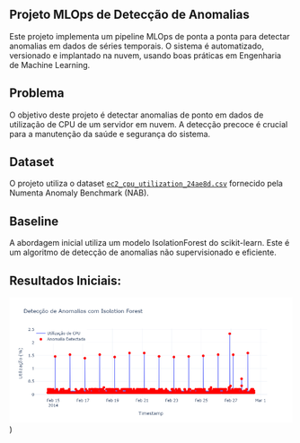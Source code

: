 ## Projeto MLOps de Detecção de Anomalias

Este projeto implementa um pipeline MLOps de ponta a ponta para detectar anomalias em dados de séries temporais. O sistema é automatizado, versionado e implantado na nuvem, usando boas práticas em Engenharia de Machine Learning.

## Problema
O objetivo deste projeto é detectar anomalias de ponto em dados de utilização de CPU de um servidor em nuvem. A detecção precoce é crucial para a manutenção da saúde e segurança do sistema.

## Dataset
O projeto utiliza o dataset [`ec2_cpu_utilization_24ae8d.csv`](https://github.com/numenta/NAB) fornecido pela Numenta Anomaly Benchmark (NAB).

## Baseline
A abordagem inicial utiliza um modelo IsolationForest do scikit-learn. Este é um algoritmo de detecção de anomalias não supervisionado e eficiente.

## Resultados Iniciais:

![Modelo com desempenho baixo — excesso de detecções irrelevantes](https://raw.githubusercontent.com/o-brn/anomaly-detection-mlops/main/docs/images/anonewplot.png))
